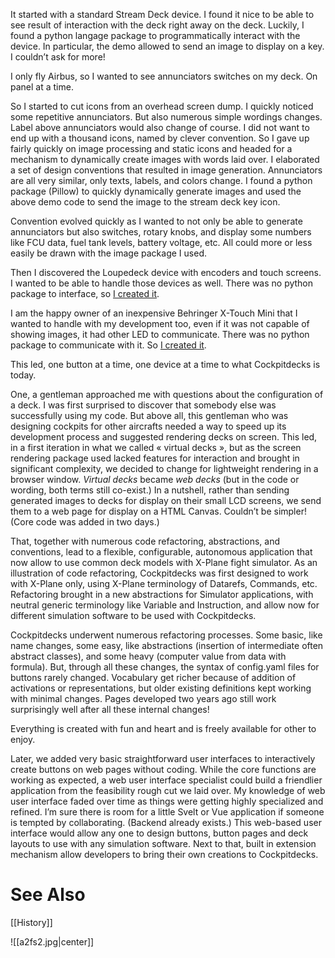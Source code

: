It started with a standard Stream Deck device. I found it nice to be able to see result of interaction with the deck right away on the deck. Luckily, I found a python langage package to programmatically interact with the device. In particular, the demo allowed to send an image to display on a key. I couldn’t ask for more!

I only fly Airbus, so I wanted to see annunciators switches on my deck. On panel at a time.

So I started to cut icons from an overhead screen dump. I quickly noticed some repetitive annunciators. But also numerous simple wordings changes. Label above annunciators would also change of course. I did not want to end up with a thousand icons, named by clever convention. So I gave up fairly quickly on image processing and static icons and headed for a mechanism to dynamically create images with words laid over. I elaborated a set of design conventions that resulted in image generation. Annunciators are all very similar, only texts, labels, and colors change. I found a python package (Pillow) to quickly dynamically generate images and used the above demo code to send the image to the stream deck key icon.

Convention evolved quickly as I wanted to not only be able to generate annunciators but also switches, rotary knobs, and display some numbers like FCU data, fuel tank levels, battery voltage, etc. All could more or less easily be drawn with the image package I used.

Then I discovered the Loupedeck device with encoders and touch screens. I wanted to be able to handle those devices as well. There was no python package to interface, so [I created it](https://github.com/devleaks/python-loupedeck-live).

I am the happy owner of an inexpensive Behringer X-Touch Mini that I wanted to handle with my development too, even if it was not capable of showing images, it had other LED to communicate. There was no python package to communicate with it. So [I created it](https://github.com/devleaks/python-berhinger-xtouchmini).

This led, one button at a time, one device at a time to what Cockpitdecks is today.

One, a gentleman approached me with questions about the configuration of a deck. I was first surprised to discover that somebody else was successfully using my code. But above all, this gentleman who was designing cockpits for other aircrafts needed a way to speed up its development process and suggested rendering decks on screen. This led, in a first iteration in what we called « virtual decks », but as the screen rendering package used lacked features for interaction and brought in significant complexity, we decided to change for lightweight rendering in a browser window. *Virtual decks* became *web decks* (but in the code or wording, both terms still co-exist.) In a nutshell, rather than sending generated images to decks for display on their small LCD screens, we send them to a web page for display on a HTML Canvas. Couldn’t be simpler! (Core code was added in two days.)

That, together with numerous code refactoring, abstractions, and conventions, lead to a flexible, configurable, autonomous application that now allow to use common deck models with X-Plane fight simulator. As an illustration of code refactoring, Cockpitdecks was first designed to work with X-Plane only, using X-Plane terminology of Datarefs, Commands, etc. Refactoring brought in a new abstractions for Simulator applications, with neutral generic terminology like Variable and Instruction, and allow now for different simulation software to be used with Cockpitdecks.

Cockpitdecks underwent numerous refactoring processes. Some basic, like name changes, some easy, like abstractions (insertion of intermediate often abstract classes), and some heavy (computer value from data with formula). But, through all these changes, the syntax of config.yaml files for buttons rarely changed. Vocabulary get richer because of addition of activations or representations, but older existing definitions kept working with minimal changes. Pages developed two years ago still work surprisingly well after all these internal changes!

Everything is created with fun and heart and is freely available for other to enjoy.

Later, we added very basic straightforward user interfaces to interactively create buttons on web pages without coding. While the core functions are working as expected, a web user interface specialist could build a friendlier application from the feasibility rough cut we laid over. My knowledge of web user interface faded over time as things were getting highly specialized and refined. I’m sure there is room for a little Svelt or Vue application if someone is tempted by collaborating. (Backend already exists.) This web-based user interface would allow any one to design buttons, button pages and deck layouts to use with any simulation software. Next to that, built in extension mechanism allow developers to bring their own creations to Cockpitdecks.

# See Also

[[History]]

![[a2fs2.jpg|center]]
